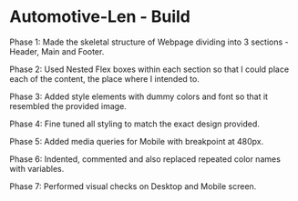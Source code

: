 # Automotive-Len - Build 

Phase 1: Made the skeletal structure of Webpage dividing into 3 sections - Header, Main and Footer.

Phase 2: Used Nested Flex boxes within each section so that I could place each of the content, the place where I intended to.

Phase 3: Added style elements with dummy colors and  font so that it resembled the provided image.

Phase 4: Fine tuned all styling to match the exact design provided.

Phase 5: Added media queries for Mobile with breakpoint at 480px.

Phase 6: Indented, commented  and also replaced repeated color names with variables.

Phase 7: Performed visual checks on Desktop and Mobile screen.
